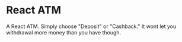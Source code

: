 # React ATM
 A React ATM. Simply choose "Deposit" or "Cashback." It wont let you withdrawal more money than you have though.
